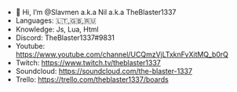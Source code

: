 - 👋 Hi, I’m @Slavmen a.k.a Nil a.k.a TheBlaster1337
- Languages: 🇱🇹,🇬🇧,🇷🇺
- Knowledge: Js, Lua, Html
- Discord: TheBlaster1337#9831
- Youtube: https://www.youtube.com/channel/UCQmzVjLTxknFvXitMQ_b0rQ
- Twitch: https://www.twitch.tv/theblaster1337
- Soundcloud: https://soundcloud.com/the-blaster-1337
- Trello: https://trello.com/theblaster1337/boards

